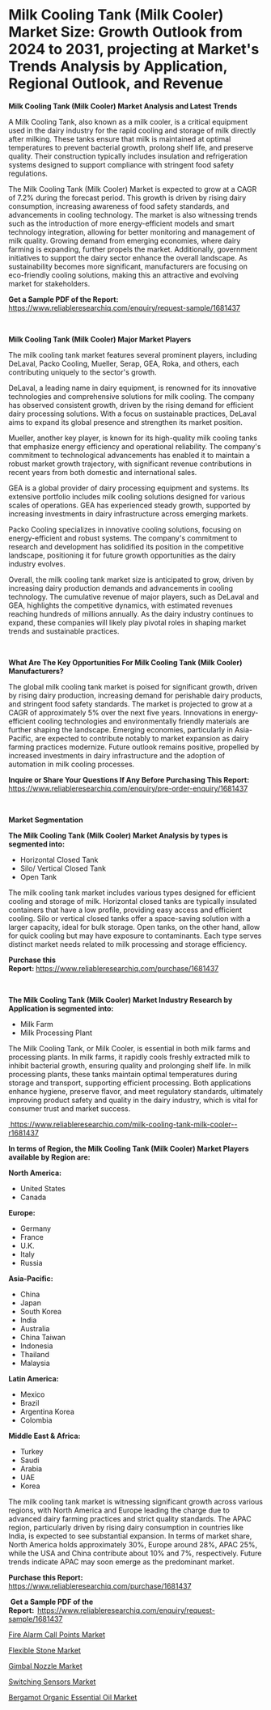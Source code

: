 <p><h1>Milk Cooling Tank (Milk Cooler) Market Size: Growth Outlook from 2024 to 2031, projecting at Market's Trends Analysis by Application, Regional Outlook, and Revenue</h1></p><p><strong>Milk Cooling Tank (Milk Cooler) Market Analysis and Latest Trends</strong></p>
<p><p>A Milk Cooling Tank, also known as a milk cooler, is a critical equipment used in the dairy industry for the rapid cooling and storage of milk directly after milking. These tanks ensure that milk is maintained at optimal temperatures to prevent bacterial growth, prolong shelf life, and preserve quality. Their construction typically includes insulation and refrigeration systems designed to support compliance with stringent food safety regulations.</p><p>The Milk Cooling Tank (Milk Cooler) Market is expected to grow at a CAGR of 7.2% during the forecast period. This growth is driven by rising dairy consumption, increasing awareness of food safety standards, and advancements in cooling technology. The market is also witnessing trends such as the introduction of more energy-efficient models and smart technology integration, allowing for better monitoring and management of milk quality. Growing demand from emerging economies, where dairy farming is expanding, further propels the market. Additionally, government initiatives to support the dairy sector enhance the overall landscape. As sustainability becomes more significant, manufacturers are focusing on eco-friendly cooling solutions, making this an attractive and evolving market for stakeholders.</p></p>
<p><strong>Get a Sample PDF of the Report:&nbsp;</strong> <a href="https://www.reliableresearchiq.com/enquiry/request-sample/1681437?utm_campaign=123&utm_medium=2&utm_source=Github&utm_content=ia&utm_term=01102024&utm_id=milk-cooling-tank-milk-cooler">https://www.reliableresearchiq.com/enquiry/request-sample/1681437</a></p>
<p>&nbsp;</p>
<p><strong>Milk Cooling Tank (Milk Cooler) Major Market Players</strong></p>
<p><p>The milk cooling tank market features several prominent players, including DeLaval, Packo Cooling, Mueller, Serap, GEA, Roka, and others, each contributing uniquely to the sector's growth. </p><p>DeLaval, a leading name in dairy equipment, is renowned for its innovative technologies and comprehensive solutions for milk cooling. The company has observed consistent growth, driven by the rising demand for efficient dairy processing solutions. With a focus on sustainable practices, DeLaval aims to expand its global presence and strengthen its market position.</p><p>Mueller, another key player, is known for its high-quality milk cooling tanks that emphasize energy efficiency and operational reliability. The company's commitment to technological advancements has enabled it to maintain a robust market growth trajectory, with significant revenue contributions in recent years from both domestic and international sales.</p><p>GEA is a global provider of dairy processing equipment and systems. Its extensive portfolio includes milk cooling solutions designed for various scales of operations. GEA has experienced steady growth, supported by increasing investments in dairy infrastructure across emerging markets.</p><p>Packo Cooling specializes in innovative cooling solutions, focusing on energy-efficient and robust systems. The company's commitment to research and development has solidified its position in the competitive landscape, positioning it for future growth opportunities as the dairy industry evolves.</p><p>Overall, the milk cooling tank market size is anticipated to grow, driven by increasing dairy production demands and advancements in cooling technology. The cumulative revenue of major players, such as DeLaval and GEA, highlights the competitive dynamics, with estimated revenues reaching hundreds of millions annually. As the dairy industry continues to expand, these companies will likely play pivotal roles in shaping market trends and sustainable practices.</p></p>
<p>&nbsp;</p>
<p><strong>What Are The Key Opportunities For Milk Cooling Tank (Milk Cooler) Manufacturers?</strong></p>
<p><p>The global milk cooling tank market is poised for significant growth, driven by rising dairy production, increasing demand for perishable dairy products, and stringent food safety standards. The market is projected to grow at a CAGR of approximately 5% over the next five years. Innovations in energy-efficient cooling technologies and environmentally friendly materials are further shaping the landscape. Emerging economies, particularly in Asia-Pacific, are expected to contribute notably to market expansion as dairy farming practices modernize. Future outlook remains positive, propelled by increased investments in dairy infrastructure and the adoption of automation in milk cooling processes.</p></p>
<p><strong>Inquire or Share Your Questions If Any Before Purchasing This Report:</strong> <a href="https://www.reliableresearchiq.com/enquiry/pre-order-enquiry/1681437?utm_campaign=123&utm_medium=2&utm_source=Github&utm_content=ia&utm_term=01102024&utm_id=milk-cooling-tank-milk-cooler">https://www.reliableresearchiq.com/enquiry/pre-order-enquiry/1681437</a></p>
<p>&nbsp;</p>
<p><strong>Market Segmentation</strong></p>
<p><strong>The Milk Cooling Tank (Milk Cooler) Market Analysis by types is segmented into:</strong></p>
<p><ul><li>Horizontal Closed Tank</li><li>Silo/ Vertical Closed Tank</li><li>Open Tank</li></ul></p>
<p><p>The milk cooling tank market includes various types designed for efficient cooling and storage of milk. Horizontal closed tanks are typically insulated containers that have a low profile, providing easy access and efficient cooling. Silo or vertical closed tanks offer a space-saving solution with a larger capacity, ideal for bulk storage. Open tanks, on the other hand, allow for quick cooling but may have exposure to contaminants. Each type serves distinct market needs related to milk processing and storage efficiency.</p></p>
<p><strong>Purchase this Report:&nbsp;</strong><a href="https://www.reliableresearchiq.com/purchase/1681437?utm_campaign=123&utm_medium=2&utm_source=Github&utm_content=ia&utm_term=01102024&utm_id=milk-cooling-tank-milk-cooler">https://www.reliableresearchiq.com/purchase/1681437</a></p>
<p>&nbsp;</p>
<p><strong>The Milk Cooling Tank (Milk Cooler) Market Industry Research by Application is segmented into:</strong></p>
<p><ul><li>Milk Farm</li><li>Milk Processing Plant</li></ul></p>
<p><p>The Milk Cooling Tank, or Milk Cooler, is essential in both milk farms and processing plants. In milk farms, it rapidly cools freshly extracted milk to inhibit bacterial growth, ensuring quality and prolonging shelf life. In milk processing plants, these tanks maintain optimal temperatures during storage and transport, supporting efficient processing. Both applications enhance hygiene, preserve flavor, and meet regulatory standards, ultimately improving product safety and quality in the dairy industry, which is vital for consumer trust and market success.</p></p>
<p><a href="https://www.reliableresearchiq.com/milk-cooling-tank-milk-cooler--r1681437?utm_campaign=123&utm_medium=2&utm_source=Github&utm_content=ia&utm_term=01102024&utm_id=milk-cooling-tank-milk-cooler">&nbsp;https://www.reliableresearchiq.com/milk-cooling-tank-milk-cooler--r1681437</a></p>
<p><strong>In terms of Region, the Milk Cooling Tank (Milk Cooler) Market Players available by Region are:</strong></p>
<p>
    <p> <strong> North America: </strong>
        <ul>
            <li>United States</li>
            <li>Canada</li>
        </ul>
        </p> 
    <p> <strong> Europe: </strong>
        <ul>
            <li>Germany</li>
            <li>France</li>
            <li>U.K.</li>
            <li>Italy</li>
            <li>Russia</li>
        </ul>
        </p> 
    <p> <strong> Asia-Pacific: </strong>
        <ul>
            <li>China</li>
            <li>Japan</li>
            <li>South Korea</li>
            <li>India</li>
            <li>Australia</li>
            <li>China Taiwan</li>
            <li>Indonesia</li>
            <li>Thailand</li>
            <li>Malaysia</li>
        </ul>
        </p> 
    <p> <strong> Latin America: </strong>
        <ul>
            <li>Mexico</li>
            <li>Brazil</li>
            <li>Argentina Korea</li>
            <li>Colombia</li>
        </ul>
        </p> 
    <p> <strong> Middle East & Africa: </strong>
        <ul>
            <li>Turkey</li>
            <li>Saudi</li>
            <li>Arabia</li>
            <li>UAE</li>
            <li>Korea</li>
        </ul>
    </p>
    </p>
<p><p>The milk cooling tank market is witnessing significant growth across various regions, with North America and Europe leading the charge due to advanced dairy farming practices and strict quality standards. The APAC region, particularly driven by rising dairy consumption in countries like India, is expected to see substantial expansion. In terms of market share, North America holds approximately 30%, Europe around 28%, APAC 25%, while the USA and China contribute about 10% and 7%, respectively. Future trends indicate APAC may soon emerge as the predominant market.</p></p>
<p><strong>Purchase this Report: </strong><a href="https://www.reliableresearchiq.com/purchase/1681437?utm_campaign=123&utm_medium=2&utm_source=Github&utm_content=ia&utm_term=01102024&utm_id=milk-cooling-tank-milk-cooler">https://www.reliableresearchiq.com/purchase/1681437</a></p>
<p>&nbsp;<strong>Get a Sample PDF of the Report:&nbsp;&nbsp;</strong><a href="https://www.reliableresearchiq.com/enquiry/request-sample/1681437?utm_campaign=123&utm_medium=2&utm_source=Github&utm_content=ia&utm_term=01102024&utm_id=milk-cooling-tank-milk-cooler">https://www.reliableresearchiq.com/enquiry/request-sample/1681437</a></p>
<p><strong></strong></p>
<p><p><a href="https://issuu.com/reportprime-2/docs/fire-alarm-call-points-market-size-_68d680efb2228f?utm_campaign=123&utm_medium=2&utm_source=Github&utm_content=ia&utm_term=01102024&utm_id=milk-cooling-tank-milk-cooler">Fire Alarm Call Points Market</a></p><p><a href="https://github.com/ArnisaLeka575/Market-Research-Report-List-1/blob/main/flexible-stone-market.md?utm_campaign=123&utm_medium=2&utm_source=Github&utm_content=ia&utm_term=01102024&utm_id=milk-cooling-tank-milk-cooler">Flexible Stone Market</a></p><p><a href="https://www.linkedin.com/pulse/global-gimbal-nozzle-market-sector2024-2031-metrics-podxe?utm_campaign=123&utm_medium=2&utm_source=Github&utm_content=ia&utm_term=01102024&utm_id=milk-cooling-tank-milk-cooler">Gimbal Nozzle Market</a></p><p><a href="https://issuu.com/reportprime-2/docs/switching-sensors-market-size-2030._8f87d8ec418769?utm_campaign=123&utm_medium=2&utm_source=Github&utm_content=ia&utm_term=01102024&utm_id=milk-cooling-tank-milk-cooler">Switching Sensors Market</a></p><p><a href="https://www.linkedin.com/pulse/market-leaders-laggards-global-bergamot-organic-essential-fqczc?utm_campaign=123&utm_medium=2&utm_source=Github&utm_content=ia&utm_term=01102024&utm_id=milk-cooling-tank-milk-cooler">Bergamot Organic Essential Oil Market</a></p></p>
